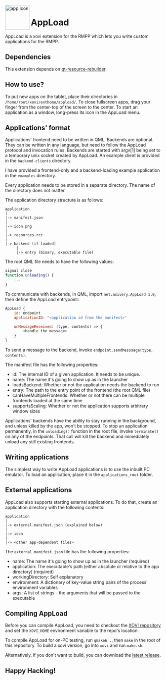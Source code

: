 <img align="left" width="80" height="80" src="https://raw.githubusercontent.com/asivery/rmpp-appload/refs/heads/master/icon/appload.svg" alt="app icon">

# AppLoad

AppLoad is a xovi extension for the RMPP which lets you write custom applications for the RMPP.

## Dependencies

This extension depends on [qt-resource-rebuilder](https://github.com/asivery/rmpp-xovi-extensions/tree/master/qt-resource-rebuilder).

## How to use?

To put new apps on the tablet, place their directories in `/home/root/xovi/exthome/appload/`. To close fullscreen apps, drag your finger from the center-top of the screen to the center.
To start an application as a window, long-press its icon in the AppLoad menu.

## Applications' format

Applications' frontend need to be written in QML.
Backends are optional. They can be written in any language, but need to follow the AppLoad protocol and invocation rules. Backends are started with argv[1] being set to a temporary unix socket created by AppLoad.
An example client is provided in the `backend-clients` directory.

I have provided a frontend-only and a backend-loading example application in the `examples` directory.

Every application needs to be stored in a separate directory. The name of the directory does not matter.

The application directory structure is as follows:

```
application
|
|-> manifest.json
|
|-> icon.png
|
|-> resources.rcc
|
|-> backend (if loaded)
     |
     |-> entry (binary, executable file)
```

The root QML file needs to have the following values:

```qml
signal close
function unloading() {
    ...
}
```

To communicate with backends, in QML, import `net.asivery.AppLoad 1.0`, then define the AppLoad entrypoint:

```qml
AppLoad {
    id: endpoint
    applicationID: "<application id from the manifest>"

    onMessageReceived: (type, contents) => {
        <handle the message>
    }
}
```

To send a message to the backend, invoke `endpoint.sendMesssage(type, contents)`.

The manifest file has the following properties:

- id: The internal ID of a given application. It needs to be unique.
- name: The name it's going to show up as in the launcher
- loadsBackend: Whether or not the application needs the backend to run
- entry: The path to the entry point of the frontend (the root QML file)
- canHaveMultipleFrontends: Whether or not there can be multiple frontends loaded at the same time
- supportsScaling: Whether or not the application supports arbitrary window sizes

Applications' backends have the ability to stay running in the background, and unless killed by the app, won't be stopped. To stop an application permanently, in the `unloading()` function in the root file, invoke `terminate()` on any of the endpoints. That call will kill the backend and immediately unload any still existing frontends.

## Writing applications

The simplest way to write AppLoad applications is to use the inbuilt PC emulator. To load an application, place it in the `applications_root` folder. 

## External applications

AppLoad also supports starting external applications. To do that, create an application directory with the following contents:

```
application
|
|-> external.manifest.json (explained below)
|
|-> icon
|
|-> <other app-dependent files>
```

The `external.manifest.json` file has the following properties:

- name: The name it's going to show up as in the launcher (required)
- application: The executable's path (either absolute or relative to the app directory) (required)
- workingDirectory: Self explanatory
- environment: A dictionary of key-value string pairs of the process' environment variables
- args: A list of strings - the arguments that will be passed to the executable

## Compiling AppLoad

[xovi-repo]: https://github.com/asivery/xovi

Before you can compile AppLoad, you need to checkout the [XOVI repository][xovi-repo] and set the `XOVI_HOME` environment variable to the repo's location.

To compile AppLoad for on-PC testing, run `qmake6 .`, then `make` in the root of this repository. To build a xovi version, go into `xovi` and run `make.sh`.

Alternatively, if you don't want to build, you can download the [latest release](https://github.com/Marvin-Brouwer/rmpp-appload/releases).  

## Happy Hacking!
